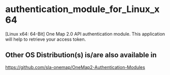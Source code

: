# authentication_module_for_Linux_x64
[Linux x64: 64-Bit] One Map 2.0 API authentication module. This application will help to retrieve your access token.

## Other OS Distribution(s) is/are also available in
https://github.com/sla-onemap/OneMap2-Authentication-Modules

